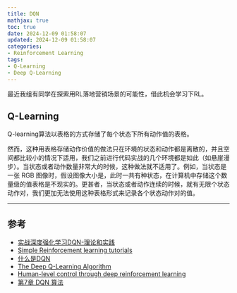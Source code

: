 ```yaml
---
title: DQN
mathjax: true
toc: true
date: 2024-12-09 01:58:07
updated: 2024-12-09 01:58:07
categories:
- Reinforcement Learning
tags:
- Q-Learning
- Deep Q-Learning
---
```

最近我组有同学在探索用RL落地营销场景的可能性，借此机会学习下RL。

<!--more-->

## Q-Learning
Q-learning算法以表格的方式存储了每个状态下所有动作值的表格。


然而，这种用表格存储动作价值的做法只在环境的状态和动作都是离散的，并且空间都比较小的情况下适用，我们之前进行代码实战的几个环境都是如此（如悬崖漫步）。当状态或者动作数量非常大的时候，这种做法就不适用了。例如，当状态是一张 RGB 图像时，假设图像大小是，此时一共有种状态，在计算机中存储这个数量级的值表格是不现实的。更甚者，当状态或者动作连续的时候，就有无限个状态动作对，我们更加无法使用这种表格形式来记录各个状态动作对的值。

___

## 参考
- [实战深度强化学习DQN-理论和实践](https://cloud.tencent.com/developer/article/1092239)
- [Simple Reinforcement learning tutorials](https://github.com/MorvanZhou/Reinforcement-learning-with-tensorflow)
- [什么是DQN](https://mofanpy.com/tutorials/machine-learning/reinforcement-learning/intro-DQN)
- [The Deep Q-Learning Algorithm](https://huggingface.co/learn/deep-rl-course/unit3/deep-q-algorithm)
- [Human-level control through deep reinforcement learning](https://storage.googleapis.com/deepmind-media/dqn/DQNNaturePaper.pdf)
- [第7章 DQN 算法](https://hrl.boyuai.com/chapter/2/dqn%E7%AE%97%E6%B3%95)